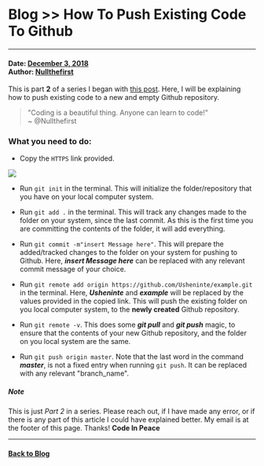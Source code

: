 # [<span style="text-decoration: underline; text-decoration-color: #ffffff;">Blog</span>](../README.md) >> How To Push Existing Code To Github

- - -

<h4>
  Date: <a href="#">December 3, 2018</a>
  <br />
  Author: <a href="#">Nullthefirst</a>
</h4>

This is part **2** of a series I began with [this post](./blog-posts/12-03-2018_how-poetry-taught-me-to-use-github.md). Here, I will be explaining how to push existing code to a new and empty Github repository.

<blockquote>
  "Coding is a beautiful thing. Anyone can learn to code!"
  <br />
  ~ @Nullthefirst
</blockquote>

### What you need to do:

* Copy the `HTTPS` link provided.
<img src="http://res.cloudinary.com/poetrique/image/upload/c_scale,w_700/v1536217259/allbuy-i-ng/gallery/github-example.png" />

* Run `git init` in the terminal. This will initialize the folder/repository that you have on your local computer system.

* Run `git add .` in the terminal. This will track any changes made to the folder on your system, since the last commit. As this is the first time you are committing the contents of the folder, it will add everything.

* Run `git commit -m"insert Message here"`. This will prepare the added/tracked changes to the folder on your system for pushing to Github. Here, **_insert Message here_** can be replaced with any relevant commit message of your choice.

* Run `git remote add origin https://github.com/Usheninte/example.git` in the terminal. Here, **_Usheninte_** and **_example_** will be replaced by the values provided in the copied link. This will push the existing folder on you local computer system, to the **newly created** Github repository.

* Run `git remote -v`. This does some **_git pull_** and **_git push_** magic, to ensure that the contents of your new Github repository, and the folder on you local system are the same.

* Run `git push origin master`. Note that the last word in the command **_master_**, is not a fixed entry when running `git push`. It can be replaced with any relevant "branch_name".


##### Note

This is just _Part 2_ in a series. Please reach out, if I have made any error, or if there is any part of this article I could have explained better. My email is at the footer of this page. Thanks! **Code In Peace**

- - -

#### [Back to Blog](../README.md)